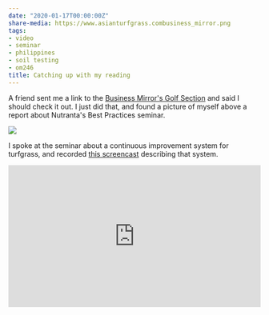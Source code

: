 ```yaml
---
date: "2020-01-17T00:00:00Z"
share-media: https://www.asianturfgrass.combusiness_mirror.png
tags:
- video
- seminar
- philippines
- soil testing
- om246
title: Catching up with my reading
---
```


A friend sent me a link to the [Business Mirror's Golf Section](https://issuu.com/businessmirror/docs/businessmirror_november_30__2019/5) and said I should check it out. I just did that, and found a picture of myself above a report about Nutranta's Best Practices seminar.

![](business_mirror_v2.png)

I spoke at the seminar about a continuous improvement system for turfgrass, and recorded [this screencast](https://vimeo.com/375475148) describing that system.

<div style="padding:56.25% 0 0 0;position:relative;"><iframe src="https://player.vimeo.com/video/375475148" style="position:absolute;top:0;left:0;width:100%;height:100%;" frameborder="0" allow="autoplay; fullscreen" allowfullscreen></iframe></div><script src="https://player.vimeo.com/api/player.js"></script>
